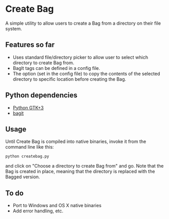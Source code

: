 # Create Bag

A simple utility to allow users to create a Bag from a directory on their file system.

## Features so far

* Uses standard file/directory picker to allow user to select which directory to create Bag from.
* BagIt tags can be defined in a config file.
* The option (set in the config file) to copy the contents of the selected directory to specific location before creating the Bag.

## Python dependencies

* [Python GTK+3](http://python-gtk-3-tutorial.readthedocs.org/en/latest/index.html)
* [bagit](https://github.com/LibraryOfCongress/bagit-python)

## Usage

Until Create Bag is compiled into native binaries, invoke it from the command line like this:

`python createbag.py`

and click on "Choose a directory to create Bag from" and go. Note that the Bag is created in place, meaning that the directory is replaced with the Bagged version.


## To do

* Port to Windows and OS X native binaries
* Add error handling, etc.
